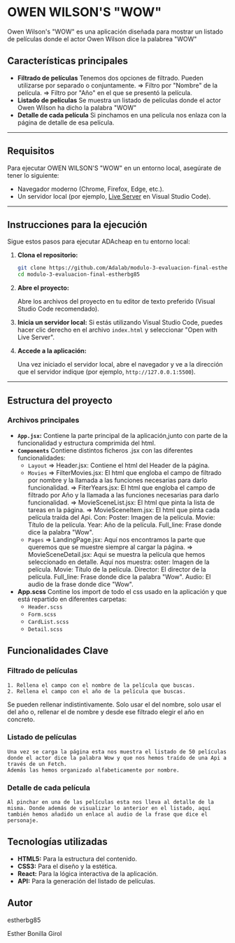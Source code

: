 # OWEN WILSON'S "WOW"

Owen Wilson's "WOW" es una aplicación diseñada para mostrar un listado de películas donde el actor Owen Wilson dice la palabrea "WOW"

## Características principales

- **Filtrado de películas** Tenemos dos opciones de filtrado. Pueden utilizarse por separado o conjuntamente.
  => Filtro por "Nombre" de la película.
  => Filtro por "Año" en el que se presentó la película.
- **Listado de películas** Se muestra un listado de películas donde el actor Owen Wilson ha dicho la palabra "WOW"
- **Detalle de cada película** Si pinchamos en una película nos enlaza con la página de detalle de esa película.

---

## Requisitos

Para ejecutar OWEN WILSON'S "WOW" en un entorno local, asegúrate de tener lo siguiente:

- Navegador moderno (Chrome, Firefox, Edge, etc.).
- Un servidor local (por ejemplo, [Live Server](https://marketplace.visualstudio.com/items?itemName=ritwickdey.LiveServer) en Visual Studio Code).

---

## Instrucciones para la ejecución

Sigue estos pasos para ejecutar ADAcheap en tu entorno local:

1. **Clona el repositorio:**

   ```bash
   git clone https://github.com/Adalab/modulo-3-evaluacion-final-estherbg85.git
   cd modulo-3-evaluacion-final-estherbg85
   ```

2. **Abre el proyecto:**

   Abre los archivos del proyecto en tu editor de texto preferido (Visual Studio Code recomendado).

3. **Inicia un servidor local:**
   Si estás utilizando Visual Studio Code, puedes hacer clic derecho en el archivo `index.html` y seleccionar "Open with Live Server".

4. **Accede a la aplicación:**

   Una vez iniciado el servidor local, abre el navegador y ve a la dirección que el servidor indique (por ejemplo, `http://127.0.0.1:5500`).

---

## Estructura del proyecto

### Archivos principales

- **`App.jsx`:** Contiene la parte principal de la aplicación,junto con parte de la funcionalidad y estructura comprimida del html.
- **`Components`** Contiene distintos ficheros .jsx con las diferentes funcionalidades:
  - `Layout`
    => Header.jsx: Contiene el html del Header de la página.
  - `Movies`
    => FilterMovies.jsx: El html que engloba el campo de filtrado por nombre y la llamada a las funciones necesarias para darlo funcionalidad.
    => FiterYears.jsx: El html que engloba el campo de filtrado por Año y la llamada a las funciones necesarias para darlo funcionalidad.
    => MovieSceneList.jsx: El html que pinta la lista de tareas en la página.
    => MovieSceneItem.jsx: El html que pinta cada película traída del Api. Con:
    Poster: Imagen de la película.
    Movie: Título de la película.
    Year: Año de la película.
    Full_line: Frase donde dice la palabra "Wow".
  - `Pages`
    => LandingPage.jsx: Aquí nos encontramos la parte que queremos que se muestre siempre al cargar la página.
    => MovieSceneDetail.jsx: Aqui se muestra la película que hemos seleccionado en detalle. Aquí nos muestra:
    oster: Imagen de la película.
    Movie: Título de la película.
    Director: El director de la película.
    Full_line: Frase donde dice la palabra "Wow".
    Audio: El audio de la frase donde dice "Wow".
- **App.scss** Contine los import de todo el css usado en la aplicación y que está repartido en diferentes carpetas:
  - `Header.scss`
  - `Form.scss`
  - `CardList.scss`
  - `Detail.scss`

## Funcionalidades Clave

### Filtrado de películas

    1. Rellena el campo con el nombre de la película que buscas.
    2. Rellena el campo con el año de la película que buscas.

Se pueden rellenar indistintivamente. Solo usar el del nombre, solo usar el del año o, rellenar el de nombre y desde ese filtrado elegir el año en concreto.

### Listado de películas

    Una vez se carga la página esta nos muestra el listado de 50 películas donde el actor dice la palabra Wow y que nos hemos traído de una Api a través de un Fetch.
    Además las hemos organizado alfabeticamente por nombre.

### Detalle de cada película

    Al pinchar en una de las películas esta nos lleva al detalle de la misma. Donde además de visualizar lo anterior en el listado, aquí también hemos añadido un enlace al audio de la frase que dice el personaje.

## Tecnologías utilizadas

- **HTML5:** Para la estructura del contenido.
- **CSS3:** Para el diseño y la estética.
- **React:** Para la lógica interactiva de la aplicación.
- **API:** Para la generación del listado de películas.

## Autor

estherbg85

Esther Bonilla Girol
